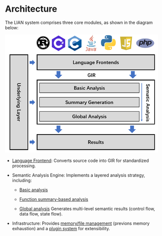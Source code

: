 # **Architecture**

The LIAN system comprises three core modules, as shown in the diagram below:

![Architecture](../img/structure_en.png)

- [Language Frontend](./lang_parser.md): Converts source code into GIR for standardized processing.

- Semantic Analysis Engine: Implements a layered analysis strategy, including:

  - [Basic analysis](./basic_analysis.md)

  - [Function summary-based analysis](summary_generation.md)

  - [Global analysis](global_analysis.md)
    Generates multi-level semantic results (control flow, data flow, state flow).

- Infrastructure: Provides [memory/file management](loader.md) (previons memory exhaustion) and a [plugin system](plugin.md) for extensibility.
